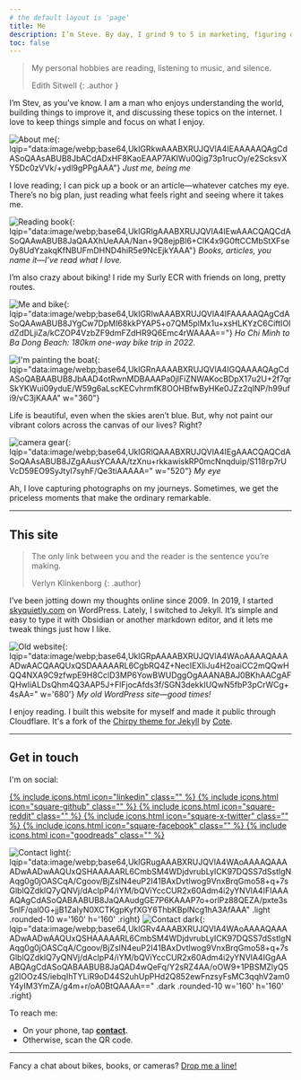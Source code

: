 ```yaml
---
# the default layout is 'page'
title: Me
description: I’m Steve. By day, I grind 9 to 5 in marketing, figuring out how to make things work. By night, I dream about start-ups—quiet ideas that keep me going. Outside of that, I keep it simple with stuff I enjoy.
toc: false
---
```


> My personal hobbies are reading, listening to music, and silence.
>
>Edith Sitwell
{: .author }

I’m Stev, as you've know. I am a man who enjoys understanding the world, building things to improve it, and discussing these topics on the internet. I love to keep things simple and focus on what I enjoy.

![About me](/assets/img/site/about-me.webp){: lqip="data:image/webp;base64,UklGRkwAAABXRUJQVlA4IEAAAAAQAgCdASoQAAsABUB8JbACdADxHF8KaoEAAP7AKlWu0Qig73p1rucOy/e2ScksvXY5Dc0zVVk/+ydl9gPPgAAA"} _Just me, being me_

I love reading; I can pick up a book or an article—whatever catches my eye. There’s no big plan, just reading what feels right and seeing where it takes me.

![Reading book](/assets/img/site/reading-book.webp){: lqip="data:image/webp;base64,UklGRlgAAABXRUJQVlA4IEwAAACQAQCdASoQAAwABUB8JaQAAXhUeAAA/Nan+9Q8ejpBl6+ClK4x9G0ftCCMbStXFse0y8UdYzakqKfNBUFmDHND4hiR5e9NcEjkYAAA"} _Books, articles, you name it—I’ve read what I love._

I’m also crazy about biking! I ride my Surly ECR with friends on long, pretty routes.

![Me and bike](/assets/img/site/me-and-bike.webp){: lqip="data:image/webp;base64,UklGRlwAAABXRUJQVlA4IFAAAAAQAgCdASoQAAwABUB8JYgCw7DpMI68kkPYAP5+o7QM5plMx1u+xsHLKYzC6CiftIOIdZdDLjiZa/kCZOP4VzbZF9dmFZdHR9Q6Emc4rWAAAA=="} _Ho Chi Minh to Ba Dong Beach: 180km one-way bike trip in 2022._

![I'm painting the boat](/assets/img/post/paint-me.webp "paint the boat"){: lqip="data:image/webp;base64,UklGRnAAAABXRUJQVlA4IGQAAAAQAgCdASoQABAABUB8JbAAD4otRwnMDBAAAPa0jlFiZNWAKocBDpX17u2U+2f7qrSkYKWui09yduE/W59g6aLscKECvhrmfK8OOHBfwByHKe0JZz2qINP/h99ufi9/vC3jKAAA" w="360"}

Life is beautiful, even when the skies aren’t blue. But, why not paint our vibrant colors across the canvas of our lives? Right?

![camera gear](/assets/img/post/camera-gear-me.webp "My gear"){: lqip="data:image/webp;base64,UklGRlQAAABXRUJQVlA4IEgAAACQAQCdASoQAAsABUB8JZgAAusYCAAA/tzXnu+rkkawiskRP0mcNnqduip/S118rp7rUVcD59EO9SyJtyI7syhF/Qe3tiAAAAA=" w="520"} _My eye_

Ah, I love capturing photographs on my journeys. Sometimes, we get the priceless moments that make the ordinary remarkable.

---

## This site

> The only link between you and the reader is the sentence you’re making.
>
>Verlyn Klinkenborg
{: .author}

I’ve been jotting down my thoughts online since 2009. In 2019, I started [skyquietly.com](https://skyquietly.com) on WordPress. Lately, I switched to Jekyll. It’s simple and easy to type it with Obsidian or another markdown editor, and it lets me tweak things just how I like.

![Old website](/assets/img/site/old-website.webp){: lqip="data:image/webp;base64,UklGRpAAAABXRUJQVlA4WAoAAAAQAAAADwAACQAAQUxQSDAAAAARL6CgbRQ4Z+NecIEXIiJu4H2oaiCC2mQQwHQQ4NXA9C9zfwpE9H8CclD3MP6YowBWUDggOgAAANABAJ0BKhAACgAFQHwliALDsQhm4Q3AAP5J+FlFjocAfds3f/SGN3dekkIUQwN5fbP3pCrWCg+4sAA=" w='680'} _My old WordPress site—good times!_

I enjoy reading. I built this website for myself and made it public through Cloudflare. It's a fork of the [Chirpy theme for Jekyll](https://github.com/cotes2020/jekyll-theme-chirpy) by [Cote](https://cotes.page).

---

## Get in touch

I'm on social:
<div class="footer-social" style="justify-content: left">
	<a href="https://www.linkedin.com/in/steve-hoang-asia" aria-label="linkedin" target="_blank" rel="noopener noreferrer" style="border: none;">
		{% include icons.html icon="linkedin" class="" %}
	</a>
	<a href="https://github.com/lotusk08" aria-label="github" target="_blank" rel="noopener noreferrer" style="border: none;">
		{% include icons.html icon="square-github" class="" %}
	</a>
	<a href="https://www.reddit.com/user/lotusk08" aria-label="reddit" target="_blank" rel="noopener noreferrer" style="border: none;">
		{% include icons.html icon="square-reddit" class="" %}
	</a>
	<a href="https://www.x.com/lotusk08" aria-label="x" target="_blank" rel="noopener noreferrer" style="border: none;">
		{% include icons.html icon="square-x-twitter" class="" %}
	</a>
	<a href="https://www.facebook.com/stevehoangdotcom" aria-label="facebook" target="_blank" rel="noopener noreferrer" style="border: none;">
		{% include icons.html icon="square-facebook" class="" %}
	</a>
	<a href="https://www.goodreads.com/user/show/177600901-steve-hoang" aria-label="facebook" target="_blank" rel="noopener noreferrer" style="border: none;">
		{% include icons.html icon="goodreads" class="" %}
	</a>
</div>

![Contact light](/assets/img/site/contact-light.webp){: lqip="data:image/webp;base64,UklGRugAAABXRUJQVlA4WAoAAAAQAAAADwAADwAAQUxQSHAAAAARL6CmbSM4WDjdvrubLyICK97DQSS7dSstlgNAqg0g0jOASCqA/Cgoov/BjZsIN4euP2I41BAxDvtlwog9VnxBrqGmo58+q+7sGlblQZdklQ7yQNVj/dAclpP4/iYM/bQViYccCUR2x60Adm4i2yYNVlA4IFIAAAAQAgCdASoQABAABUB8JaQAAudgGE7P6KAAAP7o+orlPz88QEZA/pxte3s5nlF/qal0G+jjB1ZaIyN0XCTKgpKyfXGY6ThbKBplNcg1hA3AfAAA" .light .rounded-10 w='160' h='160' .right} ![Contact dark](/assets/img/site/contact-dark.webp){: lqip="data:image/webp;base64,UklGRv4AAABXRUJQVlA4WAoAAAAQAAAADwAADwAAQUxQSHAAAAARL6CmbSM4WDjdvrubLyICK97DQSS7dSstlgNAqg0g0jOASCqA/Cgoov/BjZsIN4euP2I41BAxDvtlwog9VnxBrqGmo58+q+7sGlblQZdklQ7yQNVj/dAclpP4/iYM/bQViYccCUR2x60Adm4i2yYNVlA4IGgAAABQAgCdASoQABAABUB8JaQAD4wQeFq/Y2sRZ4AA/oOW9+1PBSMZlyQ5g2lOOz4S/iebqIhTYLiR9oD44S2uhUpPHd2Q852ewFnzsyFsMC3qqhV2am0Y4yIM3YmZA/g4m+r/oA0BtQAAAA==" .dark .rounded-10 w='160' h='160' .right}

To reach me:
- On your phone, tap [**contact**](/assets/contact.vcf).
- Otherwise, scan the QR code.

---

Fancy a chat about bikes, books, or cameras? <a href="javascript:location.href = 'mailto:' + ['hi','stevehoang.com'].join('@')">Drop me a line!</a>
